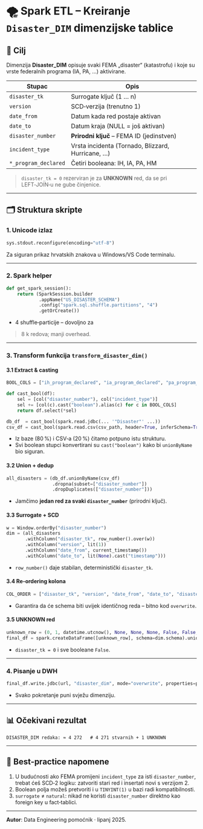# 🌪️ Spark ETL – Kreiranje `Disaster_DIM` dimenzijske tablice

## 🎯 Cilj
Dimenzija **Disaster_DIM** opisuje svaki FEMA „disaster“ (katastrofu) i koje su vrste federalnih programa (IA, PA, …) aktivirane.

| Stupac                 | Opis                                                       |
|------------------------|------------------------------------------------------------|
| `disaster_tk`          | Surrogate ključ (1 … n)                                    |
| `version`              | SCD‑verzija (trenutno 1)                                   |
| `date_from`            | Datum kada red postaje aktivan                             |
| `date_to`              | Datum kraja (NULL = još aktivan)                           |
| `disaster_number`      | **Prirodni ključ** – FEMA ID (jedinstven)                  |
| `incident_type`        | Vrsta incidenta (Tornado, Blizzard, Hurricane, …)          |
| `*_program_declared`   | Četiri booleana: IH, IA, PA, HM                             |

> `disaster_tk = 0` rezerviran je za **UNKNOWN** red, da se pri LEFT‑JOIN‑u ne gube činjenice.

---

## 🗂️ Struktura skripte

### 1. Unicode izlaz
```python
sys.stdout.reconfigure(encoding="utf-8")
```
Za siguran prikaz hrvatskih znakova u Windows/VS Code terminalu.

---

### 2. Spark helper
```python
def get_spark_session():
    return (SparkSession.builder
            .appName("US_DISASTER_SCHEMA")
            .config("spark.sql.shuffle.partitions", "4")
            .getOrCreate())
```
- 4 shuffle‑particije – dovoljno za
> 8 k redova; manji overhead.

---

### 3. Transform funkcija `transform_disaster_dim()`

#### 3.1 Extract & casting
```python
BOOL_COLS = ["ih_program_declared", "ia_program_declared", "pa_program_declared", "hm_program_declared"]

def cast_bool(df):
    sel = [col("disaster_number"), col("incident_type")]
    sel += [col(c).cast("boolean").alias(c) for c in BOOL_COLS]
    return df.select(*sel)

db_df  = cast_bool(spark.read.jdbc(... '"Disaster"' ...))
csv_df = cast_bool(spark.read.csv(csv_path, header=True, inferSchema=True))
```
- Iz baze (80 %) i CSV‑a (20 %) čitamo potpuno istu strukturu.
- Svi boolean stupci konvertirani su `cast("boolean")` kako bi `unionByName` bio siguran.

#### 3.2 Union + dedup
```python
all_disasters = (db_df.unionByName(csv_df)
                 .dropna(subset=["disaster_number"])
                 .dropDuplicates(["disaster_number"]))
```
- Jamčimo **jedan red za svaki `disaster_number`** (prirodni ključ).

#### 3.3 Surrogate + SCD
```python
w = Window.orderBy("disaster_number")
dim = (all_disasters
       .withColumn("disaster_tk", row_number().over(w))
       .withColumn("version", lit(1))
       .withColumn("date_from", current_timestamp())
       .withColumn("date_to", lit(None).cast("timestamp")))
```
- `row_number()` daje stabilan, deterministički `disaster_tk`.

#### 3.4 Re‑ordering kolona
```python
COL_ORDER = ["disaster_tk", "version", "date_from", "date_to", "disaster_number", "incident_type", *BOOL_COLS]
```
- Garantira da će schema biti uvijek identičnog reda – bitno kod `overwrite`.

#### 3.5 UNKNOWN red
```python
unknown_row = (0, 1, datetime.utcnow(), None, None, None, False, False, False, False)
final_df = spark.createDataFrame([unknown_row], schema=dim.schema).unionByName(dim)
```
- `disaster_tk = 0` i sve booleane `False`.

---

### 4. Pisanje u DWH
```python
final_df.write.jdbc(url, "disaster_dim", mode="overwrite", properties=props)
```
- Svako pokretanje puni svježu dimenziju.

---

## 📊 Očekivani rezultat
```text
DISASTER_DIM redaka: ≈ 4 272   # 4 271 stvarnih + 1 UNKNOWN
```

---

## 📝 Best‑practice napomene
1. U budućnosti ako FEMA promijeni `incident_type` za isti `disaster_number`, trebat ćeš SCD‑2 logiku: zatvoriti stari red i insertati novi s verzijom 2.
2. Boolean polja možeš pretvoriti i u `TINYINT(1)` u bazi radi kompatibilnosti.
3. `surrogate` ≠ `natural`: nikad ne koristi `disaster_number` direktno kao foreign key u fact‑tablici.

---

**Autor**: Data Engineering pomoćnik · lipanj 2025.

